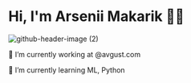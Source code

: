 # Hi, I'm Arsenii Makarik 🐣🐥

![github-header-image (2)](https://github.com/suuurfinbird/suuurfinbird/assets/145972187/1808188d-a6eb-4cca-94f0-2a700c6469c7)




🔭 I’m currently working at @avgust.com

🌱 I’m currently learning ML, Python


